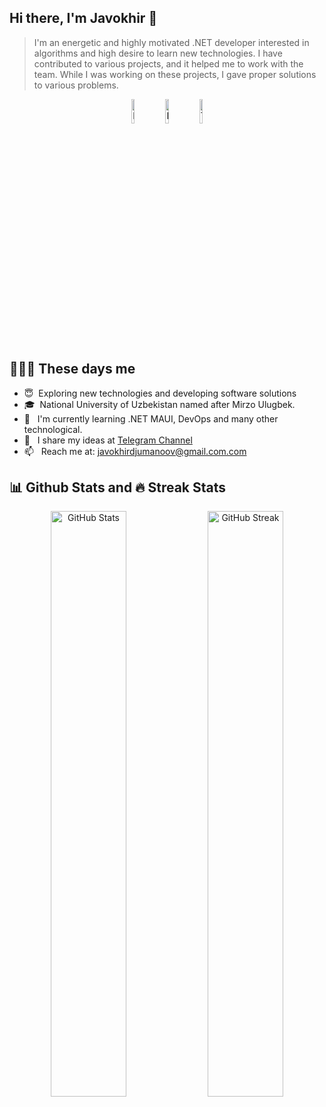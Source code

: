  <!--<h1 align="center">
  <img src="https://raw.githubusercontent.com/Jumanov-Javohir/Jumanov-Javohir/master/name.svg" />
</h1> -->

## Hi there, I'm Javokhir 👋
> I'm an energetic and highly motivated .NET developer interested in algorithms and high desire to learn
> new technologies. I have contributed to various projects, and it helped me to work with the team.
> While I was working on these projects, I gave proper solutions to various problems.

<p align="middle">
<a href="https://www.linkedin.com/in/javokhir-djumanov-763a25253/"><img alt="LinkedIn" width="10%" src="https://img.shields.io/badge/LinkedIn-gray?style=flat-square&logo=linkedin"></a>
<a href="https://leetcode.com/javokhirdjumanov/"><img alt="Leetcode" width="10%" src="https://img.shields.io/badge/Leetcode-gray?style=flat-square&logo=leetcode"></a>
<a href="https://t.me/javokhirdjumanov"><img alt="Telegram" width="10%" src="https://img.shields.io/badge/telegram-gray?style=flat-square&logo=telegram"></a>
</p>   

 <p align="center">
  
 <h2> 👨🏻‍💻 These days me </h2>

- 😇 &nbsp;Exploring new technologies and developing software solutions
- 🎓 &nbsp;National University of Uzbekistan named after Mirzo Ulugbek.
- 💼 &nbsp; I'm currently learning .NET MAUI, DevOps and many other technological.
- 📝 &nbsp; I share my ideas at [Telegram Channel](https://t.me/dotnetopensource)
- 📫 &nbsp; Reach me at: javokhirdjumanoov@gmail.com.com
<h3> </h3>

<h2>📊 Github Stats and 🔥 Streak Stats</h2>

 <div align="center">
    <img alt="GitHub Stats" width="49%" src="https://github-readme-stats.vercel.app/api?username=javokhirdjumanov&theme=highcontrast&hide_border=true&count_private=true&show_icons=true">
    <!-- https://github.com/DenverCoder1/github-readme-streak-stats -->
    <img alt="GitHub Streak" width="49%" src="https://github-readme-streak-stats.herokuapp.com/?user=javokhirdjumanov&theme=highcontrast&hide_border=true">
</div>

<!-- [![Javokhir’s github activity graph](https://github-readme-activity-graph.cyclic.app/graph?username=javokhirdjumanov&theme=react-dark)](https://github.com/javokhirdjumanov/github-readme-activity-graph) -->
